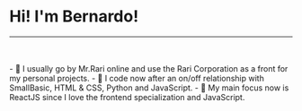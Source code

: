 <h1>Hi! I'm Bernardo!</h1>
<hr></hr>
<br></br>
- 👋 I usually go by Mr.Rari online and use the Rari Corporation as a front for my personal projects.
- 👀 I code now after an on/off relationship with SmallBasic, HTML & CSS, Python and JavaScript.
- 🌱 My main focus now is ReactJS since I love the frontend specialization and JavaScript.
<!---
MrRari14/MrRari14 is a ✨ special ✨ repository because its `README.md` (this file) appears on your GitHub profile.
You can click the Preview link to take a look at your changes.
--->
